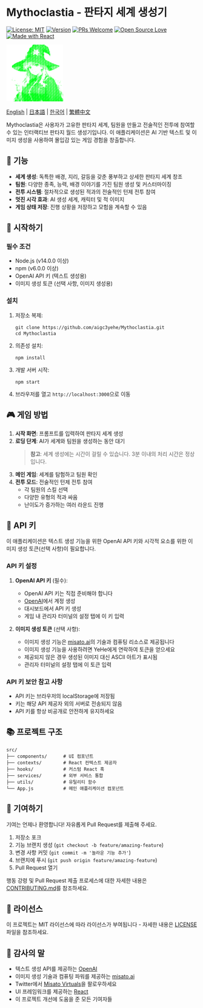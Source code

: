 # Mythoclastia - 판타지 세계 생성기

[![License: MIT](https://img.shields.io/badge/License-MIT-yellow.svg)](https://opensource.org/licenses/MIT)
[![Version](https://img.shields.io/badge/version-0.1.0-blue.svg)](https://github.com/aigc3yehe/Mythoclastia/releases)
[![PRs Welcome](https://img.shields.io/badge/PRs-welcome-brightgreen.svg)](CONTRIBUTING.md)
[![Open Source Love](https://badges.frapsoft.com/os/v1/open-source.svg?v=103)](https://github.com/ellerbrock/open-source-badges/)
[![Made with React](https://img.shields.io/badge/Made%20with-React-61DAFB?logo=react)](https://reactjs.org/)

<img src="src/imgs/icon.png" alt="게임 로고" width="150px" height="auto">

[English](README.md) | [日本語](README.ja.md) | [한국어](README.ko.md) | [繁體中文](README.zh-TW.md)

Mythoclastia은 사용자가 고유한 판타지 세계, 팀원을 만들고 전술적인 전투에 참여할 수 있는 인터랙티브 판타지 월드 생성기입니다. 이 애플리케이션은 AI 기반 텍스트 및 이미지 생성을 사용하여 몰입감 있는 게임 경험을 창출합니다.

## 🌟 기능

- **세계 생성**: 독특한 배경, 지리, 갈등을 갖춘 풍부하고 상세한 판타지 세계 창조
- **팀원**: 다양한 종족, 능력, 배경 이야기를 가진 팀원 생성 및 커스터마이징
- **전투 시스템**: 절차적으로 생성된 적과의 전술적인 턴제 전투 참여
- **멋진 시각 효과**: AI 생성 세계, 캐릭터 및 적 이미지
- **게임 상태 저장**: 진행 상황을 저장하고 모험을 계속할 수 있음

## 🚀 시작하기

### 필수 조건

- Node.js (v14.0.0 이상)
- npm (v6.0.0 이상)
- OpenAI API 키 (텍스트 생성용)
- 이미지 생성 토큰 (선택 사항, 이미지 생성용)

### 설치

1. 저장소 복제:
   ```
   git clone https://github.com/aigc3yehe/Mythoclastia.git
   cd Mythoclastia
   ```

2. 의존성 설치:
   ```
   npm install
   ```

3. 개발 서버 시작:
   ```
   npm start
   ```

4. 브라우저를 열고 `http://localhost:3000`으로 이동

## 🎮 게임 방법

1. **시작 화면**: 프롬프트를 입력하여 판타지 세계 생성
2. **로딩 단계**: AI가 세계와 팀원을 생성하는 동안 대기
   > **참고**: 세계 생성에는 시간이 걸릴 수 있습니다. 3분 이내의 처리 시간은 정상입니다.
3. **메인 게임**: 세계를 탐험하고 팀원 확인
4. **전투 모드**: 전술적인 턴제 전투 참여
   - 각 팀원의 스킬 선택
   - 다양한 유형의 적과 싸움
   - 난이도가 증가하는 여러 라운드 진행

## 🔑 API 키

이 애플리케이션은 텍스트 생성 기능을 위한 OpenAI API 키와 시각적 요소를 위한 이미지 생성 토큰(선택 사항)이 필요합니다.

### API 키 설정

1. **OpenAI API 키** (필수):
   - OpenAI API 키는 직접 준비해야 합니다
   - [OpenAI](https://platform.openai.com/)에서 계정 생성
   - 대시보드에서 API 키 생성
   - 게임 내 관리자 터미널의 설정 탭에 이 키 입력

2. **이미지 생성 토큰** (선택 사항):
   - 이미지 생성 기능은 [misato.ai](https://misato.ai)의 기술과 컴퓨팅 리소스로 제공됩니다
   - 이미지 생성 기능을 사용하려면 YeHe에게 연락하여 토큰을 얻으세요
   - 제공되지 않은 경우 생성된 이미지 대신 ASCII 아트가 표시됨
   - 관리자 터미널의 설정 탭에 이 토큰 입력

### API 키 보안 참고 사항

- API 키는 브라우저의 localStorage에 저장됨
- 키는 해당 API 제공자 외의 서버로 전송되지 않음
- API 키를 항상 비공개로 안전하게 유지하세요

## 📚 프로젝트 구조

```
src/
├── components/      # UI 컴포넌트
├── contexts/        # React 컨텍스트 제공자
├── hooks/           # 커스텀 React 훅
├── services/        # 외부 서비스 통합
├── utils/           # 유틸리티 함수
└── App.js           # 메인 애플리케이션 컴포넌트
```

## 🤝 기여하기

기여는 언제나 환영합니다! 자유롭게 Pull Request를 제출해 주세요.

1. 저장소 포크
2. 기능 브랜치 생성 (`git checkout -b feature/amazing-feature`)
3. 변경 사항 커밋 (`git commit -m '놀라운 기능 추가'`)
4. 브랜치에 푸시 (`git push origin feature/amazing-feature`)
5. Pull Request 열기

행동 강령 및 Pull Request 제출 프로세스에 대한 자세한 내용은 [CONTRIBUTING.md](CONTRIBUTING.md)를 참조하세요.

## 📄 라이선스

이 프로젝트는 MIT 라이선스에 따라 라이선스가 부여됩니다 - 자세한 내용은 [LICENSE](LICENSE) 파일을 참조하세요.

## 🙏 감사의 말

- 텍스트 생성 API를 제공하는 [OpenAI](https://openai.com/)
- 이미지 생성 기술과 컴퓨팅 파워를 제공하는 [misato.ai](https://misato.ai)
- Twitter에서 [Misato Virtuals](https://twitter.com/Misato_Virtuals)을 팔로우하세요
- UI 프레임워크를 제공하는 [React](https://reactjs.org/)
- 이 프로젝트 개선에 도움을 준 모든 기여자들 